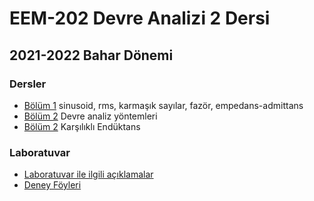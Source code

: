# EEM-202 Devre Analizi 2 Dersi 

## 2021-2022 Bahar Dönemi
### Dersler

- [Bölüm 1](./dersler/slayt01.pdf) sinusoid,  rms, karmaşık sayılar, fazör, empedans-admittans
- [Bölüm 2](./dersler/slayt02.pdf) Devre analiz yöntemleri
- [Bölüm 2](./dersler/slayt03.pdf) Karşılıklı Endüktans

### Laboratuvar
- [Laboratuvar ile ilgili açıklamalar](./laboratuvar/lab.pdf)
- [Deney Föyleri](./laboratuvar/deney_foyleri.zip)


  